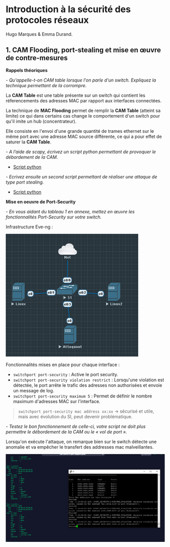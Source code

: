 # Introduction à la sécurité des protocoles réseaux 

Hugo Marques & Emma Durand.

## 1. CAM Flooding, port-stealing et mise en œuvre de contre-mesures

**Rappels théoriques**

*- Qu'appelle-t-on CAM table lorsque l'on parle d'un switch. Expliquez la technique permettant de
la corrompre.*

La **CAM Table** est une table présente sur un switch qui contient les réferencements des adresses MAC par rapport aux interfaces connectées.

La technique de **MAC Flooding** permet de remplir la **CAM Table** (atteint sa limite) ce qui dans certains cas change le comportement d'un switch pour qu'il imite un hub (concentrateur). 

Elle consiste en l'envoi d'une grande quantité de trames ethernet sur le même port avec une adresse MAC source différente, ce qui a pour effet de saturer la **CAM Table**.

*- A l’aide de scapy, écrivez un script python permettant de provoquer le débordement de la CAM.*

* [Script python](scripts/cam_flooding.py)

*- Ecrivez ensuite un second script permettant de réaliser une attaque de type port stealing.*

* [Script python](scripts/port_stealing.py)

**Mise en oeuvre de Port-Security**

*- En vous aidant du tableau 1 en annexe, mettez en œuvre les fonctionnalités Port-Security sur
votre switch.*

Infrastructure Eve-ng : 

![](img/topo_eve.png)

Fonctionnalités mises en place pour chaque interface : 
* `switchport port-security` : Active le port security.
* `switchport port-security violation restrict` : Lorsqu'une violation est détectée, le port arrête le trafic des adresses non authorisées et envoie un message de log.
* `switchport port-security maximum 5` : Permet de définir le nombre maximum d'adresses MAC sur l'interface.

> `switchport port-security mac address xx:xx` -> sécurisé et utile, mais avec évolution du SI, peut devenir problématique.


*- Testez le bon fonctionnement de celle-ci, votre script ne doit plus permettre le débordement de
la CAM ou le « vol de port ».*

Lorsqu'on exécute l'attaque, on remarque bien sur le switch détecte une anomalie et va empêcher le transfert des addresses mac malveillantes.

![](img/port-security.png)